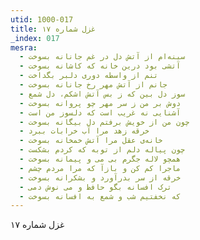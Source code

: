 ```yaml
---
utid: 1000-017
title: غزل شماره ۱۷
_index: 017
mesra:
  - سینه‌ام از آتش دل در غم جانانه بسوخت
  - آتشی بود درین خانه که کاشانه بسوخت
  - تنم از واسطه دوری دلبر بگداخت
  - جانم از آتش مهر رخ جانانه بسوخت
  - سوز دل بین که ز بس آتش اشکم، دل شمع
  - دوش بر من ز سر مهر چو پروانه بسوخت
  - آشنایی نه غریب است که دلسوز من است
  - چون من از خویش برفتم دل بیگانه بسوخت
  - خرقه زهد مرا آب خرابات ببرد
  - خانه‌ی عقل مرا آتش خمخانه بسوخت
  - چون پیاله دلم از توبه که کردم بشکست
  - همچو لاله جگرم بی می و پیمانه بسوخت
  - ماجرا کم کن و بازآ که مرا مردم چشم
  - خرقه از سر بدرآورد و بشکرانه بسوخت
  - ترک افسانه بگو حافظ و می نوش دمی
  - که نخفتیم شب و شمع به افسانه بسوخت
---
```

غزل شماره ۱۷
